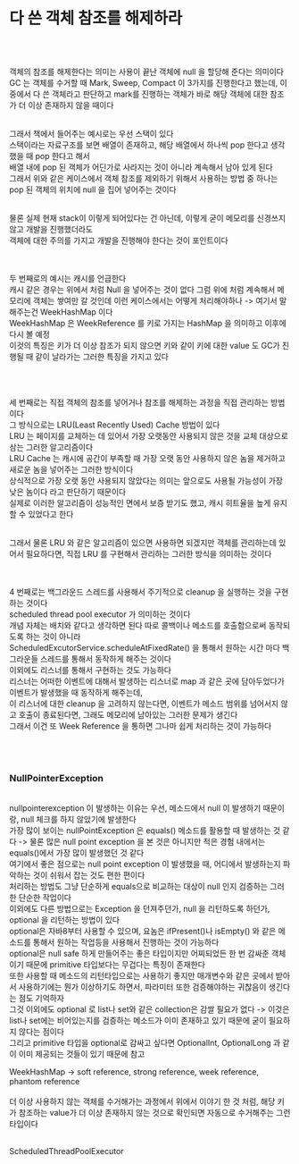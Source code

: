 # 다 쓴 객체 참조를 해제하라

<br><br>

객체의 참조를 해제한다는 의미는 사용이 끝난 객체에 null 을 할당해 준다는 의미이다 <br>
GC 는 객체를 수거할 때 Mark, Sweep, Compact 이 3가지를 진행한다고 했는데, 이 중에서 다 쓴 객체라고 판단하고 mark를 진행하는
객체가 바로 해당 객체에 대한 참조가 더 이상 존재하지 않을 때이다 <br>
<br>

그래서 책에서 들어주는 예시로는 우선 스택이 있다 <br>
스택이라는 자료구조를 보면 배열이 존재하고, 해당 배열에서 하나씩 pop 한다고 생각했을 때 pop 한다고 해서 <br>
배열 내에 pop 된 객체가 어딘가로 사라지는 것이 아니라 계속해서 남아 있게 된다 <br>
그래서 위와 같은 케이스에서 객체 참조를 제외하기 위해서 사용하는 방법 중 하나는 pop 된 객체의 위치에 null 을 집어 넣어주는 것이다 <br>
<br>

물론 실제 현재 stack이 이렇게 되어있다는 건 아닌데, 이렇게 굳이 메모리를 신경쓰지 않고 개발을 진행했더라도 <br>
객체에 대한 주의를 가지고 개발을 진행해야 한다는 것이 포인트이다 <br>
<br><br>

두 번째로의 예시는 캐시를 언급한다 <br>
캐시 같은 경우는 위에서 처럼 Null 을 넣어주는 것이 없다 그럼 위에 처럼 계속해서 메모리에 객체는 쌓여만 갈 것인데 
이런 케이스에서는 어떻게 처리해야하나 -> 여기서 말해주는건 WeekHashMap 이다 <br>
WeekHashMap 은 WeekReference 를 키로 가지는 HashMap 을 의미하고 이후에 다시 볼 예정 <br>
이것의 특징은 키가 더 이상 참조가 되지 않으면 키와 같이 키에 대한 value 도 GC가 진행될 때 같이 날라가는 그러한 특징을 가지고 있다 <br>

<br><br>

세 번째로는 직접 객체의 참조를 넣어거나 참조를 해제하는 과정을 직접 관리하는 방법이다 <br>
그 방식으로는 LRU(Least Recently Used) Cache 방법이 있다 <br>
LRU 는 페이지를 교체하는 데 있어서 가장 오랫동안 사용되지 않은 것을 교체 대상으로 삼는 그러한 알고리즘이다 <br>
LRU Cache 는 캐시에 공간이 부족할 때 가장 오랫 동안 사용하지 않은 놈을 제거하고 새로운 놈을 넣어주는 그러한 방식이다 <br>
상식적으로 가장 오랫 동안 사용되지 않았다는 의미는 앞으로도 사용될 가능성이 가장 낮은 놈이다 라고 판단하기 때문이다 <br>
실제로 이러한 알고리즘이 성능적인 면에서 보증 받기도 했고, 캐시 히트율을 높게 유지할 수 있었다고 한다 <br>
<br>

그래서 물론 LRU 와 같은 알고리즘이 있으면 사용하면 되겠지만 객체를 관리하는데 있어서 필요하다면, 직접 LRU 를 구현해서 관리하는 그러한 방식을 의미하는 것이다 <br>
<br><br>

4 번째로는 백그라운드 스레드를 사용해서 주기적으로 cleanup 을 실행하는 것을 구현하는 것이다 <br>
scheduled thread pool executor 가 의미하는 것이다 <br>
개념 자체는 배치와 같다고 생각하면 된다 따로 콜백이나 메소드를 호출함으로써 동작되도록 하는 것이 아니라 <br>
ScheduledExcutorService.scheduleAtFixedRate() 을 통해서 원하는 시간 마다 백그라운들 스레드를 통해서 동작하게 해주는 것이다 <br>
이외에도 리스너를 통해서 구현하는 것도 가능하다 <br>
리스너는 어떠한 이벤트에 대해서 발생하는 리스너로 map 과 같은 곳에 담아두었다가 이벤트가 발생했을 때 동작하게 해주는데, <br>
이 리스너에 대한 cleanup 을 고려하지 않는다면, 이벤트가 메소드 범위를 넘어서지 않고 호출이 종료된다면, 그래도 메모리에 남아있는 그러한 문제가 생긴다 <br>
그래서 이건 또 Week Reference 을 통하면 그나마 쉽게 처리하는 것이 가능하다 <br>
<br><br><br>

### NullPointerException <br>
<br>
nullpointerexception 이 발생하는 이유는 우선, 메소드에서 null 이 발생하기 때문이랑, null 체크를 하지 않았기에 발생한다 <br>
가장 많이 보이는 nullPointException 은 equals() 메소드를 활용할 때 발생하는 것 같다 -> 물론 많은 null point exception 을 본 것은 아니지만 적은 경험 내에서는 equals()에서
가장 많이 발생했던 것 같다 <br>
여기에서 좋은 점으로는 null point exception 이 발생했을 때, 어디에서 발생하는지 파악하는 것이 쉬워서 잡는 것도 편한 편이다 <br>
처리하는 방법도 그냥 단순하게 equals으로 비교하는 대상이 null 인지 검증하는 그러한 단순한 작업이다 <br>
이외에도 다른 방법으로는 Exception 을 던져주던가, null 을 리턴하도록 하던가, optional 을 리턴하는 방법이 있다 <br>
optional은 자바8부터 사용할 수 있으며, 요놈은 ifPresent()나 isEmpty() 와 같은 메소드를 통해서 원하는 작업등을 사용해서 진행하는 것이 가능하다 <br>
optional은 null safe 하게 만들어주는 좋은 타입이지만 어찌되었든 한 번 감싸준 객체이기 때문에 primitive 타입보다는 무겁다는 특징이 존재한다 <br>
또한 사용할 때 메소드의 리턴타입으로는 사용하기 좋지만 매개변수와 같은 곳에서 받아서 사용하기에는 뭔가 이상하기도 하면서, 파라미터 또한 검증해야하는 귀찮음이 생긴다는 점도 기억하자 <br>
그것 이외에도 optional 로 list나 set와 같은 collection은 감쌀 필요가 없다 -> 이것은 list나 set에는 비어있는지를 검증하는 메소드가 이미 존재하고 있기 때문에 굳이 필요하지 않다는 점이다 <br>
그리고 primitive 타입을 optional로 감싸고 싶다면 OptionalInt, OptionalLong 과 같이 이미 제공되는 것들이 있기 때문에 참고 <br>


WeekHashMap -> soft reference, strong reference, week reference, phantom reference <br>
<br>
더 이상 사용하지 않는 객체를 수거해가는 과정에서 위에서 이야기 한 것 처럼, 해당 키가 참조하는 value가 더 이상 존재하지 않는 것으로 확인되면 자동으로 수거해주는 그런 타입이다 <br>
<br>



ScheduledThreadPoolExecutor <br>



